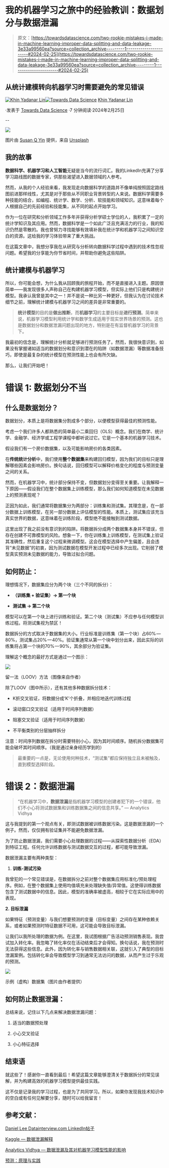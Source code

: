 # 我的机器学习之旅中的经验教训：数据划分与数据泄漏

> 原文：[https://towardsdatascience.com/two-rookie-mistakes-i-made-in-machine-learning-improper-data-splitting-and-data-leakage-3e33a99560ea?source=collection_archive---------1-----------------------#2024-02-25](https://towardsdatascience.com/two-rookie-mistakes-i-made-in-machine-learning-improper-data-splitting-and-data-leakage-3e33a99560ea?source=collection_archive---------1-----------------------#2024-02-25)

## 从统计建模转向机器学习时需要避免的常见错误

[](https://medium.com/@khinydnlin_310?source=post_page---byline--3e33a99560ea--------------------------------)[![Khin Yadanar Lin](../Images/1018a44583239dfd33901b6d392d257f.png)](https://medium.com/@khinydnlin_310?source=post_page---byline--3e33a99560ea--------------------------------)[](https://towardsdatascience.com/?source=post_page---byline--3e33a99560ea--------------------------------)[![Towards Data Science](../Images/a6ff2676ffcc0c7aad8aaf1d79379785.png)](https://towardsdatascience.com/?source=post_page---byline--3e33a99560ea--------------------------------) [Khin Yadanar Lin](https://medium.com/@khinydnlin_310?source=post_page---byline--3e33a99560ea--------------------------------)

·发表于 [Towards Data Science](https://towardsdatascience.com/?source=post_page---byline--3e33a99560ea--------------------------------) ·7 分钟阅读·2024年2月25日

--

![](../Images/61b1e12ac5adb638a6f48a7ce5d93b04.png)

图片由 [Susan Q Yin](https://unsplash.com/@syinq?utm_source=medium&utm_medium=referral) 提供，来自 [Unsplash](https://unsplash.com/?utm_source=medium&utm_medium=referral)

## 我的故事

**数据科学、机器学习和人工智能**无疑是当今的流行词汇。我的LinkedIn充满了分享学习路线图的数据专家，供那些渴望进入数据领域的人参考。

然而，从我的个人经验来看，我发现走向数据科学的道路并不像单纯按照固定路线图前进那样线性，尤其是对于那些从不同职业背景转型的人来说。数据科学需要多种技能的结合，如编程、统计学、数学、分析、软技能和领域知识。这意味着每个人根据自己的先前经验和技能集，从不同的起点开始学习。

作为一位在研究和分析领域工作多年并获得分析学硕士学位的人，我积累了一定的统计学知识及其应用。然而，数据科学是一个如此广泛且充满活力的行业，我的知识仍然是零散的。我也曾努力寻找能够有效填补我在统计学和机器学习之间知识空白的资源。这给我的学习体验带来了重大挑战。

在这篇文章中，我想分享我在从研究与分析转向数据科学过程中遇到的技术性忽视问题。希望我的分享能为你节省时间，并帮助你避免这些陷阱。

## 统计建模与机器学习

所以，你可能会想，为什么我从回顾我的旅程开始，而不是直接进入主题。原因很简单——我发现很多人声称自己在构建机器学习模型，但实际上他们只是构建统计模型。我承认我曾是其中之一！并不是说一种比另一种更好，但我认为在讨论技术细节之前，理解统计建模与机器学习之间的差异是非常重要的。

> **统计模型**的目的是**做出推断**，而**机器学习**的主要目标是**进行预测**。简单来说，机器学习模型利用统计学和数学生成适用于现实世界场景的预测。这也是数据划分和数据泄漏问题出现的地方，特别是在有监督机器学习的背景下。

我最初的信念是，理解统计分析就足够进行预测任务了。然而，我很快意识到，如果没有掌握诸如适当的数据划分和意识到潜在的陷阱（如数据泄漏）等数据准备技巧，即使是最复杂的统计模型在预测性能上也会有所欠缺。

那么，让我们开始吧！

# **错误 1: 数据划分不当**

## **什么是数据划分？**

数据划分，本质上是将数据集分割成多个部分，以便模型获得最佳的预测性能。

考虑一个我们许多人都熟悉的简单最小二乘回归（OLS）概念。我们在商学、统计学、金融学、经济学或工程学课程中都听说过它。它是一个基本的机器学习技术。

假设我们有一个房价数据集，以及可能影响房价的各类因素。

在**传统统计分析**中，我们使用**整个数据集**来构建回归模型，因为我们的目标只是理解哪些因素会影响房价。换句话说，回归模型可以解释价格变化的程度与预测变量之间的关系。

然而，在机器学习中，统计部分保持不变，但数据划分变得至关重要。让我解释一下原因——假设我们在整个数据集上训练模型，那么我们如何知道模型在未见数据上的预测表现呢？

正因为如此，我们通常将数据集分为两部分：训练集和测试集。其理念是，在一部分数据上训练模型，在另一部分数据上评估模型的性能。本质上，测试集应该充当真实世界的数据，这意味着在训练阶段，模型绝不能接触到测试数据。

这里出现了我之前没有意识到的陷阱。将数据拆分成两个数据集本身并不错误，但存在创建不可靠模型的风险。想象一下，你在训练集上训练模型，在测试集上验证其准确性，然后重复这个过程来微调模型。这会在模型选择中产生偏差，且会违背“未见数据”的初衷，因为测试数据在模型开发过程中已经多次出现。它削弱了模型真实预测未见数据的能力，导致过拟合问题。

## **如何防止：**

理想情况下，数据集应分为两个块（三个不同的拆分）：

+   **（训练集 + 验证集）→ 第一个块**

+   **测试集 → 第二个块**

模型可以在第一个块上进行训练和验证。第二个块（测试集）不应参与任何模型训练过程。将测试集视为禁区！

数据拆分的方式取决于数据集的大小。行业标准是训练集（第一个块）占60% — 80%，测试集占20% — 40%。验证集通常从第一个块中划分出来，因此实际的训练集将占第一个块的70% — 90%，其余部分为验证集。

理解这个概念的最好方式是通过一个图示：

![](../Images/6105336a31da32444fe35c89d8af593c.png)

留一法（LOOV）方法（图像来自作者）

除了LOOV（图中所示），还有其他多种数据拆分技术：

+   K折交叉验证，将数据分成‘K’个折叠，并相应地迭代训练过程

+   滚动窗口交叉验证（适用于时间序列数据）

+   阻塞交叉验证（适用于时间序列数据）

+   不平衡类别的分层抽样拆分

注意：时间序列数据在拆分时需要特别小心，因为其时间顺序。随机拆分数据集可能会破坏其时间顺序。（我是通过亲身经历学到的）

> 最重要的一点是，无论使用何种技术，“测试集”都应保持独立且未被触及，直到模型选择阶段。

# **错误 2：数据泄漏**

> “在机器学习中，**数据泄漏**是指机器学习模型的创建者犯下的一个错误，他们不小心将测试数据集和训练数据集之间的信息共享。” — Analytics Vidhya

这与我提到的第一个观点有关，即测试数据被训练数据污染。这是数据泄漏的一个例子。然而，仅仅拥有验证集并不能避免数据泄漏。

为了防止数据泄漏，我们需要小心处理数据的过程——从探索性数据分析（EDA）到特征工程。任何允许训练数据与测试数据交互的过程，都可能导致泄漏。

数据泄漏主要有两种类型：

1.  **训练-测试污染**

我曾犯的一个常见错误是，在数据拆分之前对整个数据集应用标准化/预处理程序。例如，在整个数据集上使用均值填充来处理缺失值/异常值。这使得训练数据包含了测试数据中的信息。因此，模型的准确率被虚高，相较于它在实际应用中的表现。

**2\. 目标泄漏**

如果特征（预测变量）与我们想要预测的变量（目标变量）之间存在某种依赖关系，或者如果预测时特征数据不可用，这可能会导致目标泄漏。

让我们以我所处理的数据为例。在这里，我试图根据广告活动预测销售表现。我尝试加入转化率。我忽略了转化率仅在活动结束后才会得知。换句话说，我在预测时无法获得这些信息。此外，因为转化率与销售数据相关联，这就引入了典型的目标泄漏案例。包括转化率会导致模型学习到通常无法访问的数据，从而产生过于乐观的预测。

![](../Images/770a023e6724fb3763738400109bd951.png)

示例（虚构）数据集（图片由作者提供）

## 如何防止数据泄漏：

总结来说，记住以下几点来解决数据泄漏问题：

1.  适当的数据预处理

1.  小心交叉验证

1.  小心特征选择

## **结束语**

就这些了！感谢你一直看到最后！希望这篇文章能够澄清关于数据拆分的常见误解，并为构建高效的机器学习模型提供最佳实践。

这不仅是记录我的学习过程，也是为了共同学习。所以，如果你发现我技术知识中的空白或有任何见解要分享，随时可以给我留言！

## 参考文献：

[Daniel Lee Datainterview.com LinkedIn帖子](https://www.linkedin.com/posts/danleedata_choosing-your-model-on-%3F%3F%3F%3F%3F-%3F%3F-activity-7158131388976693248-FXUT?utm_source=share&utm_medium=member_desktop)

[Kaggle — 数据泄漏解释](https://www.kaggle.com/code/alexisbcook/data-leakage)

[Analytics Vidhya — 数据泄漏及其对机器学习模型性能的影响](https://www.analyticsvidhya.com/blog/2021/07/data-leakage-and-its-effect-on-the-performance-of-an-ml-model/)

[预测：原理与实践](https://otexts.com/fpp3/tscv.html)
